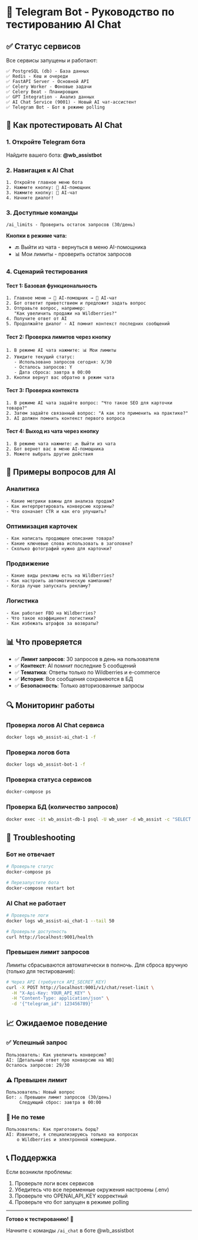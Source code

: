 # 🤖 Telegram Bot - Руководство по тестированию AI Chat

## ✅ Статус сервисов

Все сервисы запущены и работают:

```
✅ PostgreSQL (db) - База данных
✅ Redis - Кеш и очереди
✅ FastAPI Server - Основной API
✅ Celery Worker - Фоновые задачи
✅ Celery Beat - Планировщик
✅ GPT Integration - Анализ данных
✅ AI Chat Service (9001) - Новый AI чат-ассистент
✅ Telegram Bot - Бот в режиме polling
```

## 📱 Как протестировать AI Chat

### 1. Откройте Telegram бота

Найдите вашего бота: **@wb_assistbot**

### 2. Навигация к AI Chat

```
1. Откройте главное меню бота
2. Нажмите кнопку: 🤖 AI-помощник
3. Нажмите кнопку: 💬 AI-чат
4. Начните диалог!
```

### 3. Доступные команды

```
/ai_limits - Проверить остаток запросов (30/день)
```

**Кнопки в режиме чата:**
- 🔙 Выйти из чата - вернуться в меню AI-помощника
- 📊 Мои лимиты - проверить остаток запросов

### 4. Сценарий тестирования

#### Тест 1: Базовая функциональность
```
1. Главное меню → 🤖 AI-помощник → 💬 AI-чат
2. Бот ответит приветствием и предложит задать вопрос
3. Отправьте вопрос, например:
   "Как увеличить продажи на Wildberries?"
4. Получите ответ от AI
5. Продолжайте диалог - AI помнит контекст последних сообщений
```

#### Тест 2: Проверка лимитов через кнопку
```
1. В режиме AI чата нажмите: 📊 Мои лимиты
2. Увидите текущий статус:
   - Использовано запросов сегодня: X/30
   - Осталось запросов: Y
   - Дата сброса: завтра в 00:00
3. Кнопки вернут вас обратно в режим чата
```

#### Тест 3: Проверка контекста
```
1. В режиме AI чата задайте вопрос: "Что такое SEO для карточки товара?"
2. Затем задайте связанный вопрос: "А как это применить на практике?"
3. AI должен помнить контекст первого вопроса
```

#### Тест 4: Выход из чата через кнопку
```
1. В режиме чата нажмите: 🔙 Выйти из чата
2. Бот вернет вас в меню AI-помощника
3. Можете выбрать другие действия
```

## 🎯 Примеры вопросов для AI

### Аналитика
```
- Какие метрики важны для анализа продаж?
- Как интерпретировать конверсию корзины?
- Что означает CTR и как его улучшить?
```

### Оптимизация карточек
```
- Как написать продающее описание товара?
- Какие ключевые слова использовать в заголовке?
- Сколько фотографий нужно для карточки?
```

### Продвижение
```
- Какие виды рекламы есть на Wildberries?
- Как настроить автоматическую кампанию?
- Когда лучше запускать рекламу?
```

### Логистика
```
- Как работает FBO на Wildberries?
- Что такое коэффициент логистики?
- Как избежать штрафов за возвраты?
```

## 📊 Что проверяется

- ✅ **Лимит запросов**: 30 запросов в день на пользователя
- ✅ **Контекст**: AI помнит последние 5 сообщений
- ✅ **Тематика**: Ответы только по Wildberries и e-commerce
- ✅ **История**: Все сообщения сохраняются в БД
- ✅ **Безопасность**: Только авторизованные запросы

## 🔍 Мониторинг работы

### Проверка логов AI Chat сервиса
```bash
docker logs wb_assist-ai_chat-1 -f
```

### Проверка логов бота
```bash
docker logs wb_assist-bot-1 -f
```

### Проверка статуса сервисов
```bash
docker-compose ps
```

### Проверка БД (количество запросов)
```bash
docker exec -it wb_assist-db-1 psql -U wb_user -d wb_assist -c "SELECT COUNT(*) FROM ai_chat_requests;"
```

## 🐛 Troubleshooting

### Бот не отвечает
```bash
# Проверьте статус
docker-compose ps

# Перезапустите бота
docker-compose restart bot
```

### AI Chat не работает
```bash
# Проверьте логи
docker logs wb_assist-ai_chat-1 --tail 50

# Проверьте доступность
curl http://localhost:9001/health
```

### Превышен лимит запросов
Лимиты сбрасываются автоматически в полночь. Для сброса вручную (только для тестирования):
```bash
# Через API (требуется API_SECRET_KEY)
curl -X POST http://localhost:9001/v1/chat/reset-limit \
  -H "X-Api-Key: YOUR_API_KEY" \
  -H "Content-Type: application/json" \
  -d '{"telegram_id": 123456789}'
```

## 📈 Ожидаемое поведение

### ✅ Успешный запрос
```
Пользователь: Как увеличить конверсию?
AI: [Детальный ответ про конверсию на WB]
Осталось запросов: 29/30
```

### ⚠️ Превышен лимит
```
Пользователь: Новый вопрос
Бот: ⚠️ Превышен лимит запросов (30/день)
     Следующий сброс: завтра в 00:00
```

### 🚫 Не по теме
```
Пользователь: Как приготовить борщ?
AI: Извините, я специализируюсь только на вопросах 
    о Wildberries и электронной коммерции.
```

## 📞 Поддержка

Если возникли проблемы:
1. Проверьте логи всех сервисов
2. Убедитесь что все переменные окружения настроены (.env)
3. Проверьте что OPENAI_API_KEY корректный
4. Проверьте что бот запущен в режиме polling

---

**Готово к тестированию!** 🚀

Начните с команды `/ai_chat` в боте @wb_assistbot

